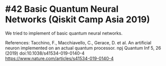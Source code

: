 # #42 Basic Quantum Neural Networks (Qiskit Camp Asia 2019)
We tried to implement of basic quantum neural networks. 

References: Tacchino, F., Macchiavello, C., Gerace, D. et al. An artificial neuron implemented on an actual quantum processor. npj Quantum Inf 5, 26 (2019) doi:10.1038/s41534-019-0140-4
<br>https://www.nature.com/articles/s41534-019-0140-4

